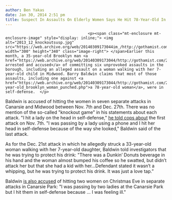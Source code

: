 ```yaml
---
author: Ben Yakas
date: Jan 30, 2014 2:51 pm
title: Suspect In Assaults On Elderly Women Says He Hit 78-Year-Old In Self-Defense
---
```


	
										<p><span class="mt-enclosure mt-enclosure-image" style="display: inline;"> <img alt="2013_12_knockoutsusp.jpg" src="https://web.archive.org/web/20140309173044im_/http://gothamist.com/attachments/jen/2013_12_knockoutsusp.jpg" width="300" height="340" class="image-right"> </span>Earlier this month, a 35-year-old Brooklyn man <a href="https://web.archive.org/web/20140309173044/http://gothamist.com/2014/01/03/brooklyn_man_arrested_in_connection.php">was arrested and accused</a> of committing six unprovoked assaults in the borough, including an alleged assault on a woman walking with her 7-year-old child in Midwood. Barry Baldwin claims that most of those assaults, including one against <a href="https://web.archive.org/web/20140309173044/http://gothamist.com/2013/11/20/78-year-old_brooklyn_woman_punched.php">a 78-year-old woman</a>, were in self-defense.  </p>

<p>Baldwin is accused of hitting the women in seven separate attacks in Canarsie and Midwood between Nov. 7th and Dec. 27th. There was no mention of the so-called &quot;knockout game&quot; in his statements about each attack. &quot;I hit a lady on the head in self-defense,&quot; <a href="https://web.archive.org/web/20140309173044/http://nypost.com/2014/01/29/knockout-guy-i-slugged-78-year-old-other-women-in-self-defense/">he told cops about</a> the first attack on Nov. 7th. &quot;I was passing by a lady using a phone and I hit her head in self-defense because of the way she looked,&quot; Baldwin said of the last attack. </p>

<p>As for the Dec. 21st attack in which he allegedly struck a 33-year-old woman walking with her 7-year-old daughter, Baldwin told investigators that he was trying to protect his drink: &quot;There was a Dunkin&#x2019; Donuts beverage in his hand and the woman almost bumped his coffee so he swatted, but didn&#x2019;t attack her but that she had a kid with her...Defendant stated it wasn&#x2019;t a whipping, but he was trying to protect his drink. It was just a love tap.&#x201D;</p>

<p>Baldwin <a href="https://web.archive.org/web/20140309173044/http://www.nydailynews.com/new-york/nyc-crime/knockout-suspect-bizarrely-claims-self-defense-article-1.1595801">is also accused</a> of hitting two women on Christmas Eve in separate attacks in Canarsie Park: &quot;I was passing by two ladies at the Canarsie Park but I hit them in self-defense because &#x2026; I was feeling ill.&quot;</p>					
										
									
				